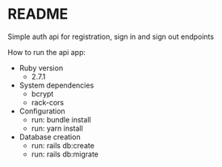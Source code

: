 # README

Simple auth api for registration, sign in and sign out endpoints

How to run the api app:

* Ruby version
  - 2.7.1
* System dependencies
  - bcrypt
  - rack-cors
* Configuration
  - run: bundle install
  - run: yarn install
* Database creation
  - run: rails db:create
  - run: rails db:migrate
<!-- * Database initialization

* How to run the test suite

* Services (job queues, cache servers, search engines, etc.)

* Deployment instructions

* ... -->
